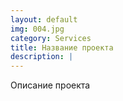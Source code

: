 ```yaml
---
layout: default
img: 004.jpg
category: Services
title: Название проекта
description: |
---
```

  Описание проекта